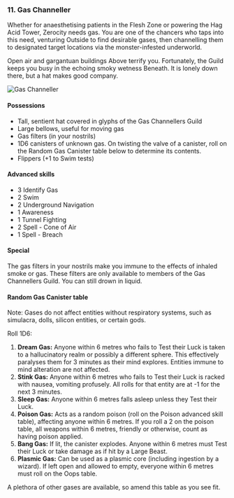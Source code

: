 ### 11. Gas Channeller

Whether for anaesthetising patients in the Flesh Zone or powering the Hag Acid Tower, Zerocity needs gas. You are one of the chancers who taps into this need, venturing Outside to find desirable gases, then channelling them to designated target locations via the monster-infested underworld.

Open air and gargantuan buildings Above terrify you. Fortunately, the Guild keeps you busy in the echoing smoky wetness Beneath. It is lonely down there, but a hat makes good company.

<img class="float-right" title="Gas Channeller" src="./images/gas_channeller.png"/>

#### Possessions

* Tall, sentient hat covered in glyphs of the Gas Channellers Guild
* Large bellows, useful for moving gas
* Gas filters (in your nostrils)
* 1D6 canisters of unknown gas. On twisting the valve of a canister, roll on the Random Gas Canister table below to determine its contents.
* Flippers (+1 to Swim tests)

#### Advanced skills

* 3 Identify Gas
* 2 Swim
* 2 Underground Navigation
* 1 Awareness
* 1 Tunnel Fighting
* 2 Spell - Cone of Air
* 1 Spell - Breach

<span data-role="pagebreak"></span>

#### Special

The gas filters in your nostrils make you immune to the effects of inhaled smoke or gas. These filters are only available to members of the Gas Channellers Guild. You can still drown in liquid.

#### Random Gas Canister table

Note: Gases do not affect entities without respiratory systems, such as simulacra, dolls, silicon entities, or certain gods.

Roll 1D6:

1. **Dream Gas:** Anyone within 6 metres who fails to Test their Luck is taken to a hallucinatory realm or possibly a different sphere. This effectively paralyses them for 3 minutes as their mind explores. Entities immune to mind alteration are not affected.
2. **Stink Gas:** Anyone within 6 metres who fails to Test their Luck is racked with nausea, vomiting profusely. All rolls for that entity are at -1 for the next 3 minutes.
3. **Sleep Gas:** Anyone within 6 metres falls asleep unless they Test their Luck.
4. **Poison Gas:** Acts as a random poison (roll on the Poison advanced skill table), affecting anyone within 6 metres. If you roll a 2 on the poison table, all weapons within 6 metres, friendly or otherwise, count as having poison applied.
5. **Bang Gas:** If lit, the canister explodes. Anyone within 6 metres must Test their Luck or take damage as if hit by a Large Beast.
6. **Plasmic Gas:** Can be used as a plasmic core (including ingestion by a wizard). If left open and allowed to empty, everyone within 6 metres must roll on the Oops table.

A plethora of other gases are available, so amend this table as you see fit.
